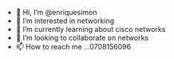 - 👋 Hi, I’m @enriquesimon
- 👀 I’m interested in networking
- 🌱 I’m currently learning about cisco networks
- 💞️ I’m looking to collaborate on networks
- 📫 How to reach me ...0708156096

<!---
enriquesimon/enriquesimon is a ✨ special ✨ repository because its `README.md` (this file) appears on your GitHub profile.
You can click the Preview link to take a look at your changes.
--->
